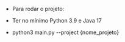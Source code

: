 
- Para rodar o projeto:
- Ter no mínimo Python 3.9 e Java 17

- python3 main.py --project {nome_projeto}
